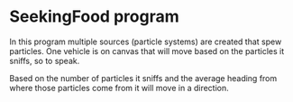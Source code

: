 # SeekingFood program
In this program multiple sources (particle systems) are created that spew particles. One vehicle is on canvas that will move based on the particles it sniffs, so to speak.

Based on the number of particles it sniffs and the average heading from where those particles come from it will move in a direction.
